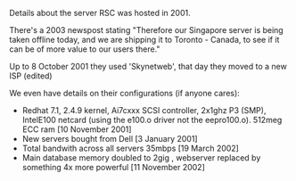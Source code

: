 Details about the server RSC was hosted in 2001.

There's a 2003 newspost stating "Therefore our Singapore server is being taken offline today, and we are shipping it to Toronto - Canada, to 
see if it can be of more value to our users there."

Up to 8 October 2001 they used 'Skynetweb', that day they moved to a new ISP (edited)

We even have details on their configurations (if anyone cares):
- Redhat 7.1, 2.4.9 kernel, Ai7cxxx SCSI controller, 2x1ghz P3 (SMP), IntelE100 netcard (using the e100.o driver not the eepro100.o). 512meg ECC ram [10 November 2001]
- New servers bought from Dell [3 January 2001]
- Total bandwith across all servers 35mbps [19 March 2002]
- Main database memory doubled to 2gig , webserver replaced by something 4x more powerful [11 November 2002]
